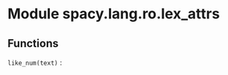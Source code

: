 Module spacy.lang.ro.lex_attrs
==============================

Functions
---------

    
`like_num(text)`
: